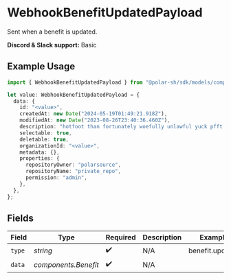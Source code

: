 # WebhookBenefitUpdatedPayload

Sent when a benefit is updated.

**Discord & Slack support:** Basic

## Example Usage

```typescript
import { WebhookBenefitUpdatedPayload } from "@polar-sh/sdk/models/components/webhookbenefitupdatedpayload.js";

let value: WebhookBenefitUpdatedPayload = {
  data: {
    id: "<value>",
    createdAt: new Date("2024-05-19T01:49:21.918Z"),
    modifiedAt: new Date("2023-08-26T23:40:36.460Z"),
    description: "hotfoot than fortunately woefully unlawful yuck pfft apud",
    selectable: true,
    deletable: true,
    organizationId: "<value>",
    metadata: {},
    properties: {
      repositoryOwner: "polarsource",
      repositoryName: "private_repo",
      permission: "admin",
    },
  },
};
```

## Fields

| Field                | Type                 | Required             | Description          | Example              |
| -------------------- | -------------------- | -------------------- | -------------------- | -------------------- |
| `type`               | *string*             | :heavy_check_mark:   | N/A                  | benefit.updated      |
| `data`               | *components.Benefit* | :heavy_check_mark:   | N/A                  |                      |